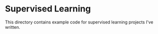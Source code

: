# Supervised Learning

This directory contains example code for supervised learning projects I've written.  

